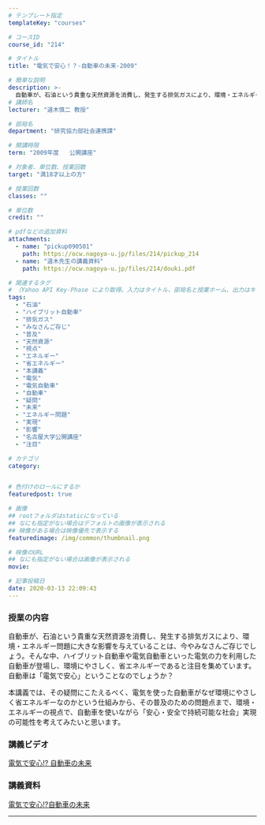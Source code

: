```yaml
---
# テンプレート指定
templateKey: "courses"

# コースID
course_id: "214"

# タイトル
title: "電気で安心！？-自動車の未来-2009"

# 簡単な説明
description: >-
  自動車が、石油という貴重な天然資源を消費し、発生する排気ガスにより、環境・エネルギー問題に大きな影響を与えていることは、今やみなさんご存じでしょう。そんな中、ハイブリット自動車や電気自動車といった電気の力を利用した自動車が登場し、環境にやさしく、省エネルギーであると注目を集めています。自動車は「電気で安心」ということなのでしょうか？ 本講義では、その疑問にこたえるべく、電気を使った自動車がなぜ ....
# 講師名
lecturer: "道木慎二 教授"

# 部局名
department: "研究協力部社会連携課"

# 開講時限
term: "2009年度	公開講座"

# 対象者、単位数、授業回数
target: "満18才以上の方"

# 授業回数
classes: ""

# 単位数
credit: ""

# pdfなどの追加資料
attachments:
  - name: "pickup090501" 
    path: https://ocw.nagoya-u.jp/files/214/pickup_214
  - name: "道木先生の講義資料" 
    path: https://ocw.nagoya-u.jp/files/214/douki.pdf

# 関連するタグ
# （Yahoo API Key-Phase により取得。入力はタイトル、部局名と授業ホーム、出力はキーフレーズ（tags））
tags:
  - "石油"
  - "ハイブリット自動車"
  - "排気ガス"
  - "みなさんご存じ"
  - "普及"
  - "天然資源"
  - "視点"
  - "エネルギー"
  - "省エネルギー"
  - "本講義"
  - "電気"
  - "電気自動車"
  - "自動車"
  - "疑問"
  - "未来"
  - "エネルギー問題"
  - "実現"
  - "影響"
  - "名古屋大学公開講座"
  - "注目"

# カテゴリ
category:


# 色付けのロールにするか
featuredpost: true

# 画像
## rootフォルダはstaticになっている
## なにも指定がない場合はデフォルトの画像が表示される
## 映像がある場合は映像優先で表示する
featuredimage: /img/common/thumbnail.png

# 映像のURL
## なにも指定がない場合は画像が表示される
movie: 

# 記事投稿日
date: 2020-03-13 22:09:43
---
```


### 授業の内容

自動車が、石油という貴重な天然資源を消費し、発生する排気ガスにより、環境・エネルギー問題に大きな影響を与えていることは、今やみなさんご存じでしょう。そんな中、ハイブリット自動車や電気自動車といった電気の力を利用した自動車が登場し、環境にやさしく、省エネルギーであると注目を集めています。自動車は「電気で安心」ということなのでしょうか？

本講義では、その疑問にこたえるべく、電気を使った自動車がなぜ環境にやさしく省エネルギーなのかという仕組みから、その普及のための問題点まで、環境・エネルギーの視点で、自動車を使いながら「安心・安全で持続可能な社会」実現の可能性を考えてみたいと思います。














### 講義ビデオ

[電気で安心!? 自動車の未来](https://nuvideo.media.nagoya-u.ac.jp/embed/0578a4ae8624abae9b738b604fe62f4d73279fc5)

### 講義資料

[電気で安心!?自動車の未来](https://ocw.nagoya-u.jp/files/214/douki.pdf) 









-----